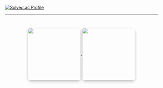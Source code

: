 

[![Solved.ac Profile](http://mazassumnida.wtf/api/v2/generate_badge?boj=wlgns2234)](https://solved.ac/wlgns2234/)

---

</summary>
<br>
<p align="center">
  <a href="https://github.com/jeongjjuna">
    <img align="center" style="height: 175px; border-radius: 10px; box-shadow: 0 4px 8px rgba(0, 0, 0, 0.2);" src="https://github-readme-stats.vercel.app/api?username=Jeongjjuna&show_icons=true&hide_border=true&title_color=ffa726&icon_color=ffa726&text_color=daf7dc&bg_color=263238&count_private=true&include_all_commits=true"/>
  </a>
  <a href="https://github.com/jeongjjuna">
    <img align="center" style="height: 175px; border-radius: 10px; box-shadow: 0 4px 8px rgba(0, 0, 0, 0.2);" src="https://github-readme-stats.vercel.app/api/top-langs/?username=Jeongjjuna&text_color=daf7dc&bg_color=263238&title_color=ffa726&langs_count=15&hide=c%23,scss,objective-c,shaderlab,hlsl&layout=compact&hide_border=true" />
  </a>
</p>
</details>

